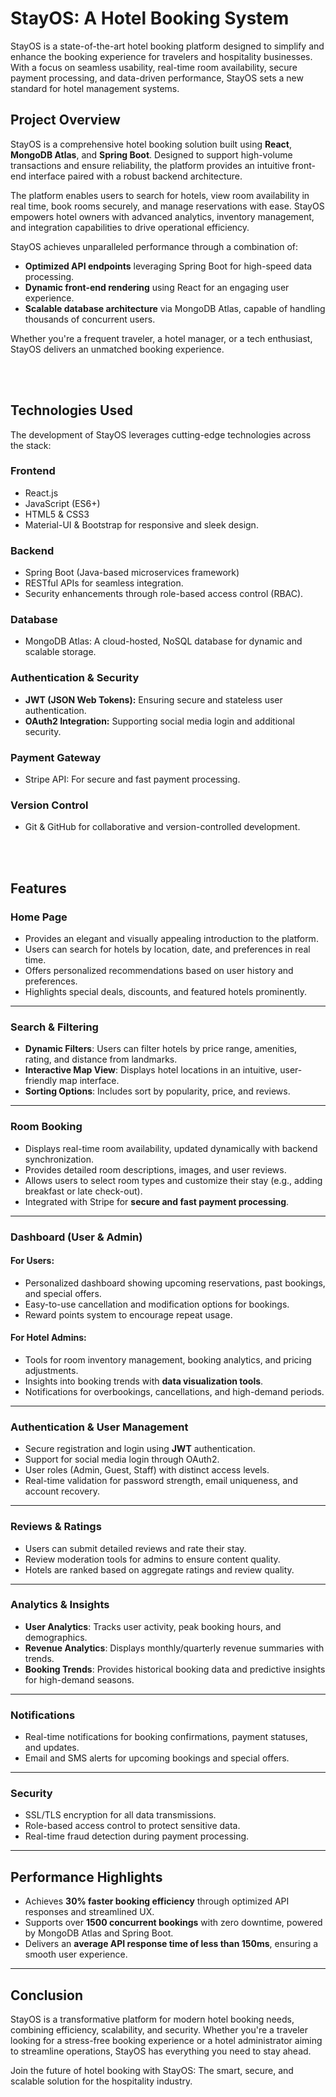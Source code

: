 # StayOS: A Hotel Booking System

StayOS is a state-of-the-art hotel booking platform designed to simplify and enhance the booking experience for travelers and hospitality businesses. With a focus on seamless usability, real-time room availability, secure payment processing, and data-driven performance, StayOS sets a new standard for hotel management systems.

## Project Overview

StayOS is a comprehensive hotel booking solution built using **React**, **MongoDB Atlas**, and **Spring Boot**. Designed to support high-volume transactions and ensure reliability, the platform provides an intuitive front-end interface paired with a robust backend architecture.  

The platform enables users to search for hotels, view room availability in real time, book rooms securely, and manage reservations with ease. StayOS empowers hotel owners with advanced analytics, inventory management, and integration capabilities to drive operational efficiency.  

StayOS achieves unparalleled performance through a combination of:  
- **Optimized API endpoints** leveraging Spring Boot for high-speed data processing.  
- **Dynamic front-end rendering** using React for an engaging user experience.  
- **Scalable database architecture** via MongoDB Atlas, capable of handling thousands of concurrent users.  

Whether you're a frequent traveler, a hotel manager, or a tech enthusiast, StayOS delivers an unmatched booking experience.

<br><br>

## Technologies Used

The development of StayOS leverages cutting-edge technologies across the stack:

### **Frontend**
- React.js
- JavaScript (ES6+)
- HTML5 & CSS3
- Material-UI & Bootstrap for responsive and sleek design.

### **Backend**
- Spring Boot (Java-based microservices framework)
- RESTful APIs for seamless integration.
- Security enhancements through role-based access control (RBAC).

### **Database**
- MongoDB Atlas: A cloud-hosted, NoSQL database for dynamic and scalable storage.

### **Authentication & Security**
- **JWT (JSON Web Tokens):** Ensuring secure and stateless user authentication.
- **OAuth2 Integration:** Supporting social media login and additional security.

### **Payment Gateway**
- Stripe API: For secure and fast payment processing.


### **Version Control**
- Git & GitHub for collaborative and version-controlled development.

<br><br>

## Features

### Home Page
- Provides an elegant and visually appealing introduction to the platform.  
- Users can search for hotels by location, date, and preferences in real time.  
- Offers personalized recommendations based on user history and preferences.  
- Highlights special deals, discounts, and featured hotels prominently.  

---

### Search & Filtering
- **Dynamic Filters**: Users can filter hotels by price range, amenities, rating, and distance from landmarks.  
- **Interactive Map View**: Displays hotel locations in an intuitive, user-friendly map interface.  
- **Sorting Options**: Includes sort by popularity, price, and reviews.

---

### Room Booking
- Displays real-time room availability, updated dynamically with backend synchronization.  
- Provides detailed room descriptions, images, and user reviews.  
- Allows users to select room types and customize their stay (e.g., adding breakfast or late check-out).  
- Integrated with Stripe for **secure and fast payment processing**.  

---

### Dashboard (User & Admin)
#### For Users:
- Personalized dashboard showing upcoming reservations, past bookings, and special offers.  
- Easy-to-use cancellation and modification options for bookings.  
- Reward points system to encourage repeat usage.

#### For Hotel Admins:
- Tools for room inventory management, booking analytics, and pricing adjustments.  
- Insights into booking trends with **data visualization tools**.  
- Notifications for overbookings, cancellations, and high-demand periods.

---

### Authentication & User Management
- Secure registration and login using **JWT** authentication.  
- Support for social media login through OAuth2.  
- User roles (Admin, Guest, Staff) with distinct access levels.  
- Real-time validation for password strength, email uniqueness, and account recovery.

---

### Reviews & Ratings
- Users can submit detailed reviews and rate their stay.  
- Review moderation tools for admins to ensure content quality.  
- Hotels are ranked based on aggregate ratings and review quality.

---

### Analytics & Insights
- **User Analytics**: Tracks user activity, peak booking hours, and demographics.  
- **Revenue Analytics**: Displays monthly/quarterly revenue summaries with trends.  
- **Booking Trends**: Provides historical booking data and predictive insights for high-demand seasons.  

---

### Notifications
- Real-time notifications for booking confirmations, payment statuses, and updates.  
- Email and SMS alerts for upcoming bookings and special offers.  

---

### Security
- SSL/TLS encryption for all data transmissions.  
- Role-based access control to protect sensitive data.  
- Real-time fraud detection during payment processing.  

---

## Performance Highlights
- Achieves **30% faster booking efficiency** through optimized API responses and streamlined UX.  
- Supports over **1500 concurrent bookings** with zero downtime, powered by MongoDB Atlas and Spring Boot.  
- Delivers an **average API response time of less than 150ms**, ensuring a smooth user experience.  

---

## Conclusion

StayOS is a transformative platform for modern hotel booking needs, combining efficiency, scalability, and security. Whether you're a traveler looking for a stress-free booking experience or a hotel administrator aiming to streamline operations, StayOS has everything you need to stay ahead.

Join the future of hotel booking with StayOS: The smart, secure, and scalable solution for the hospitality industry.
